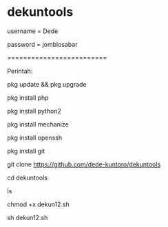 # dekuntools

username = Dede      

password = jomblosabar

=========================

Perintah:

pkg update && pkg upgrade

pkg install php

pkg install python2

pkg install mechanize

pkg install openssh

pkg install git

git clone https://github.com/dede-kuntoro/dekuntools

cd dekuntools

ls

chmod +x dekun12.sh

sh dekun12.sh
